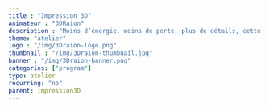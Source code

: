 ```yaml
---
title : "Impression 3D"
animateur : "3DRaion"
description : "Moins d’énergie, moins de perte, plus de détails, cette formation vous fait découvrir l’impression 3D via les nouvelles formes d’imprimantes et de conception."
theme: "atelier"
logo : "/img/3Draion-logo.png"
thumbnail : "/img/3Draion-thumbnail.jpg"
banner : "/img/3Draion-banner.png"
categories: ["program"]
type: atelier
recurring: "no"
parent: impression3D
---
```

